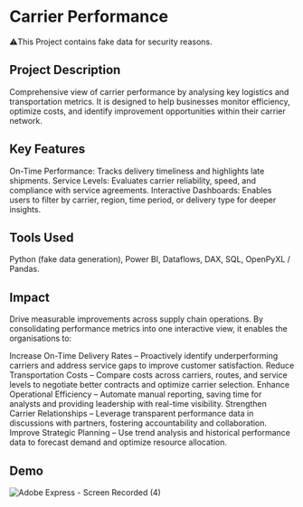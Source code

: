 # Carrier Performance
⚠️This Project contains fake data for security reasons.

## Project Description

Comprehensive view of carrier performance by analysing key logistics and transportation metrics. It is designed to help businesses monitor efficiency, optimize costs, and identify improvement opportunities within their carrier network.

## Key Features

On-Time Performance: Tracks delivery timeliness and highlights late shipments.
Service Levels: Evaluates carrier reliability, speed, and compliance with service agreements.
Interactive Dashboards: Enables users to filter by carrier, region, time period, or delivery type for deeper insights.

## Tools Used
Python (fake data generation), Power BI, Dataflows, DAX, SQL, OpenPyXL / Pandas.

## Impact
Drive measurable improvements across supply chain operations. By consolidating performance metrics into one interactive view, it enables the organisations to:

Increase On-Time Delivery Rates – Proactively identify underperforming carriers and address service gaps to improve customer satisfaction.
Reduce Transportation Costs – Compare costs across carriers, routes, and service levels to negotiate better contracts and optimize carrier selection.
Enhance Operational Efficiency – Automate manual reporting, saving time for analysts and providing leadership with real-time visibility.
Strengthen Carrier Relationships – Leverage transparent performance data in discussions with partners, fostering accountability and collaboration.
Improve Strategic Planning – Use trend analysis and historical performance data to forecast demand and optimize resource allocation.


## Demo
![Adobe Express - Screen Recorded (4)](https://github.com/user-attachments/assets/ec3cad42-4948-4757-aeee-633a250bf1df)


